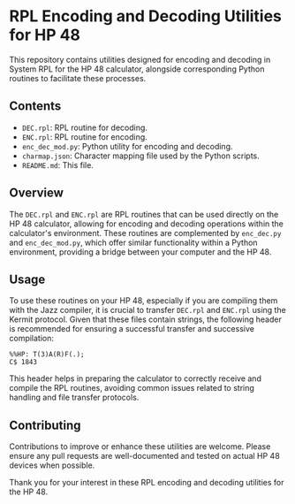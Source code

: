 # RPL Encoding and Decoding Utilities for HP 48

This repository contains utilities designed for encoding and decoding in System RPL for the HP 48 calculator, alongside corresponding Python routines to facilitate these processes.

## Contents

- `DEC.rpl`: RPL routine for decoding.
- `ENC.rpl`: RPL routine for encoding.
- `enc_dec_mod.py`: Python utility for encoding and decoding.
- `charmap.json`: Character mapping file used by the Python scripts.
- `README.md`: This file.

## Overview

The `DEC.rpl` and `ENC.rpl` are RPL routines that can be used directly on the HP 48 calculator, allowing for encoding and decoding operations within the calculator's environment. These routines are complemented by `enc_dec.py` and `enc_dec_mod.py`, which offer similar functionality within a Python environment, providing a bridge between your computer and the HP 48.

## Usage

To use these routines on your HP 48, especially if you are compiling them with the Jazz compiler, it is crucial to transfer `DEC.rpl` and `ENC.rpl` using the Kermit protocol. Given that these files contain strings, the following header is recommended for ensuring a successful transfer and successive compilation:

```
%%HP: T(3)A(R)F(.);
C$ 1843
```

This header helps in preparing the calculator to correctly receive and compile the RPL routines, avoiding common issues related to string handling and file transfer protocols.

## Contributing

Contributions to improve or enhance these utilities are welcome. Please ensure any pull requests are well-documented and tested on actual HP 48 devices when possible.

Thank you for your interest in these RPL encoding and decoding utilities for the HP 48.
